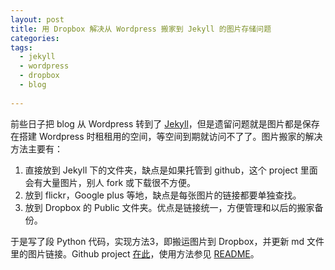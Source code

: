 ```yaml
---
layout: post
title: 用 Dropbox 解决从 Wordpress 搬家到 Jekyll 的图片存储问题
categories: 
tags:
  - jekyll 
  - wordpress
  - dropbox
  - blog
  
---
```

 前些日子把 blog 从 Wordpress 转到了 [Jekyll](http://ztpala.com/2011/09/12/jekyll-and-github-pages/)，但是遗留问题就是图片都是保存在搭建 Wordpress 时租租用的空间，等空间到期就访问不了了。图片搬家的解决方法主要有：
 
 1. 直接放到 Jekyll 下的文件夹，缺点是如果托管到 github，这个 project 里面会有大量图片，别人 fork 或下载很不方便。
 2. 放到 flickr，Google plus 等地，缺点是每张图片的链接都要单独查找。
 3. 放到 Dropbox 的 Public 文件夹。优点是链接统一，方便管理和以后的搬家备份。
 
 于是写了段 Python 代码，实现方法3，即搬运图片到 Dropbox，并更新 md 文件里的图片链接。Github project [在此](https://github.com/azalea/wp_img_mover)，使用方法参见 [README](https://github.com/azalea/wp_img_mover/blob/master/README.md)。
 
 
